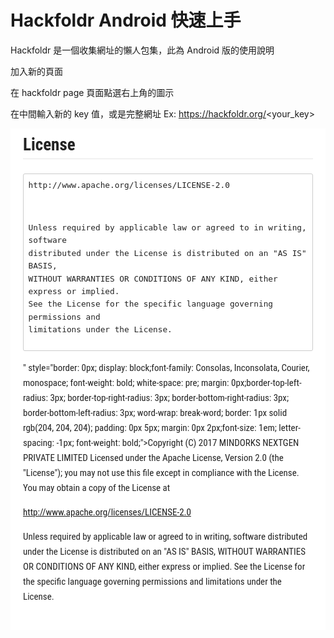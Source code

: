 # Hackfoldr Android 快速上手

Hackfoldr 是一個收集網址的懶人包集，此為 Android 版的使用說明

加入新的頁面

在 hackfoldr page 頁面點選右上角的圖示

在中間輸入新的 key 值，或是完整網址 Ex: https://hackfoldr.org/<your_key>
<div style="font-family: 'Lucida Grande', 'Segoe UI', 'Apple SD Gothic Neo', 'Malgun Gothic', 'Lucida Sans Unicode', Helvetica, Arial, sans-serif; font-size: 0.9em; overflow-x: hidden; overflow-y: auto; margin: 0px !important; padding: 5px 20px 26px !important; background-color: rgb(255, 255, 255);font-family: 'Hiragino Sans GB', 'Microsoft YaHei', STHeiti, SimSun, 'Lucida Grande', 'Lucida Sans Unicode', 'Lucida Sans', 'Segoe UI', AppleSDGothicNeo-Medium, 'Malgun Gothic', Verdana, Tahoma, sans-serif; padding: 20px;padding: 20px; color: rgb(34, 34, 34); font-size: 15px; font-family: 'Roboto Condensed', Tauri, 'Hiragino Sans GB', 'Microsoft YaHei', STHeiti, SimSun, 'Lucida Grande', 'Lucida Sans Unicode', 'Lucida Sans', 'Segoe UI', AppleSDGothicNeo-Medium, 'Malgun Gothic', Verdana, Tahoma, sans-serif; line-height: 1.6; -webkit-font-smoothing: antialiased; background: rgb(255, 255, 255);"><h2 id="license" style="clear: both;font-size: 1.8em; font-weight: bold; margin: 1.275em 0px 0.85em;margin-top: 0px;border-bottom-width: 1px; border-bottom-style: solid; border-bottom-color: rgb(230, 230, 230);"><a name="license" href="#license" style="text-decoration: none; vertical-align: baseline;color: rgb(50, 105, 160);"></a>License</h2><pre style="border-top-left-radius: 3px; border-top-right-radius: 3px; border-bottom-right-radius: 3px; border-bottom-left-radius: 3px; word-wrap: break-word; border: 1px solid rgb(204, 204, 204); overflow: auto; padding: 0.5em;"><code data-origin="<pre><code>Copyright (C) 2017 MINDORKS NEXTGEN PRIVATE LIMITED
Licensed under the Apache License, Version 2.0 (the &quot;License&quot;);
you may not use this file except in compliance with the License.
You may obtain a copy of the License at

   http://www.apache.org/licenses/LICENSE-2.0

Unless required by applicable law or agreed to in writing, software
distributed under the License is distributed on an &quot;AS IS&quot; BASIS,
WITHOUT WARRANTIES OR CONDITIONS OF ANY KIND, either express or implied.
See the License for the specific language governing permissions and
limitations under the License.
</code></pre>" style="border: 0px; display: block;font-family: Consolas, Inconsolata, Courier, monospace; font-weight: bold; white-space: pre; margin: 0px;border-top-left-radius: 3px; border-top-right-radius: 3px; border-bottom-right-radius: 3px; border-bottom-left-radius: 3px; word-wrap: break-word; border: 1px solid rgb(204, 204, 204); padding: 0px 5px; margin: 0px 2px;font-size: 1em; letter-spacing: -1px; font-weight: bold;">Copyright (C) 2017 MINDORKS NEXTGEN PRIVATE LIMITED
Licensed under the Apache License, Version 2.0 (the "License");
you may not use this file except in compliance with the License.
You may obtain a copy of the License at

   http://www.apache.org/licenses/LICENSE-2.0

Unless required by applicable law or agreed to in writing, software
distributed under the License is distributed on an "AS IS" BASIS,
WITHOUT WARRANTIES OR CONDITIONS OF ANY KIND, either express or implied.
See the License for the specific language governing permissions and
limitations under the License.
</code></pre></div>
